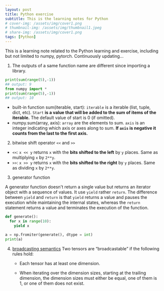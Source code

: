 ```yaml
---
layout: post
title: Python exercise
subtitle: This is the learning notes for Python
# cover-img: /assets/img/cover1.png
# thumbnail-img: /assets/img/thumbnail1.jpeg
# share-img: /assets/img/cover1.png
tags: [Python]
---
```


This is a learning note related to the Python learning and exercise, including but not limited to numpy, pytorch. Continuously updating...



1. The outputs of a same function name are different since importing a library.

```python
print(sum(range(5),-1))
## output: 9
from numpy import *
print(sum(range(5),-1))
## output: 10
```

* built-in function sum(iterable, start): `iterable` is a iterable (list, tuple, dict, etc).  `Start` **is a value that will be added to the sum of items of the iterable.** The default value of start is 0 (if omitted).
* numpy.sum(array, axis):  `array` are the elements to sum. `axis` is an integer indicating which axis or axes along to sum. **If `axis` is negative it counts from the last to the first axis.**



2. bitwise shift operator `<<` and `>>`

* `<<`: `x << y` returns `x` with the **bits shifted to the left** by `y` places. Same as multiplying `x` by `2**y`. 
* `>>`: `x >> y` returns `x` with the **bits shifted to the right** by `y` places. Same as dividing `x` by `2**y`.



3. generator function

A generator function doesn't return a single value but returns an iterator object with a sequence of values. It use `yield` rather `return`. The difference between `yield` and `return` is that `yield` returns a value and pauses the execution while maintaining the internal states, whereas the `return` statement returns a value and terminates the execution of the function.

```python
def generate():
  for x in range(10):
    yield x

a = np.fromiter(generate(), dtype = int)
print(a)
```

4. [broadcasting semantics](https://pytorch.org/docs/stable/notes/broadcasting.html)
  Two tensors are “broadcastable” if the following rules hold:

    * Each tensor has at least one dimension.

    * When iterating over the dimension sizes, starting at the trailing dimension, the dimension sizes must either be equal, one of them is 1, or one of them does not exist.

      

      
